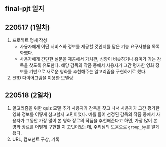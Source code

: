## final-pjt 일지



## 220517 (1일차)

1. 프로젝트 명세 작성
   - 사용자에게 어떤 서비스와 정보를 제공할 것인지를 담은 기능 요구사항을 목록화했다.
   - 사용자에게 간단한 설문을 제공해서 가치관, 성향이 비슷하거나 흥미가 가는 감독을 찾도록 유도한다. 해당 감독의 작품 중에서 사용자가 그간 평가한 영화 정보를 기반으로 새로운 영화를 추천해주는 알고리즘을 구현하기로 했다.
2. ERD 다이어그램을 이용한 모델링



## 220518 (2일차)

1. 알고리즘을 위한 quiz 모델 추가
   사용자가 감독을 찾고 나서 사용자가 그간 평가한 영화 정보를 어떻게 참고할지 고민이었다. 예를 들어 선정된 감독의 작품 중에서 사용자가 그동안 가장 많이 본 영화 장르의 작품을 추천해준다고 하면, 가장 많이 본 영화 장르를 어떻게 구현할 지 고민이었는데, 주리님의 도움으로 `group_by`를 알게 됐다.
2. URL, 컴포넌트 구상, 기록
